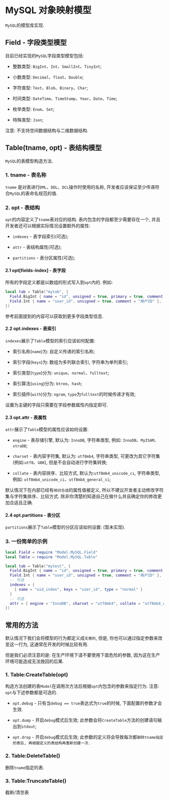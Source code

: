 # MySQL 对象映射模型

  `MySQL`的模型库实现.

## Field - 字段类型模型

  目前已经实现的`MySQL`字段类型模型包括:

  * 整数类型: `BigInt`、`Int`、`SmallInt`、`TinyInt`;

  * 小数类型: `Decimal`、`float`、`Double`;

  * 字符类型: `Text`、`Blob`、`Binary`、`Char`;

  * 时间类型: `DateTime`、`TimeStamp`、`Year`、`Date`、`Time`;

  * 枚举类型: `Enum`、`Set`;

  * 特殊类型: `Json`;

  注意: 不支持空间数据结构与二维数据结构.

## Table(tname, opt) - 表结构模型

  `MySQL`的表模型构造方法.

### 1. tname - 表名称

  `tname` 是对表进行`DML`、`DDL`、`DCL`操作时使用的名称, 开发者应该保证至少传递符合`MySQL`的表命名规范的值.

### 2. opt - 表结构

  `opt`的内容定义了`tname`表对应的结构. 表内包含的字段都至少需要存在一个, 并且开发者还可以根据实际情况设置额外的属性:

  * `indexes` - 表字段索引(可选);

  * `attr` - 表结构属性(可选);

  * `partitions` - 表分区属性(可选);

#### 2.1 opt[fields-index] - 表字段

  所有的字段定义都是以数组的形式写入到`opt`内的. 例如:

```lua
local tab = Table("mytab", {
  Field.BigInt { name = "id", unsigned = true, primary = true, comment = "自增ID"},
  Field.Int { name = "user_id", unsigned = true, comment = "用户ID" },
})
```

  参考前面提到的内容可以获取到更多字段类型信息.

#### 2.2 opt.indexes - 表索引

  `indexes`展示了`Table`模型的索引应该如何配置:
  
  * 索引名称(`name`)为: 自定义传递的索引名称;

  * 索引字段(`keys`)为: 数组为多列联合索引, 字符串为单列索引;
  
  * 索引类型(`type`)分为: `unique`、`normal`、`fulltext`;

  * 索引算法(`using`)分为: `btree`、`hash`;

  * 索引插件(`with`)分为: `ngram`, `type`为`fulltext`的时候传递才有效;

  设置为主键的字段只需要在字段参数属性内指定即可.

#### 2.3 opt.attr - 表属性

  `attr`展示了`Table`模型的属性应该如何设置:

  * `engine`  - 表存储引擎, 默认为: `InnoDB`, 字符串类型, 例如: `InnoDB`、`MyISAM`、`xtraDB`;

  * `charset` - 表内容字符集, 默认为: `utf8mb4`, 字符串类型, 可更改为其它字符集(例如:`utf8`、`GBK`), 但是不会自动进行字符集转换;

  * `collate` - 表内容排序、比较方式, 默认为:`utf8mb4_unicode_ci`, 字符串类型, 例如: `utf8mb4_unicode_ci`、`utf8mb4_general_ci`;

  默认情况下在内部已经有`相对合适`的属性值被定义, 所以不建议开发者主动修改字符集与字符集排序、比较方式. 除非你清楚的知道自己在做什么并且确定你的修改更加合适且正确.

#### 2.4 opt.partitions - 表分区

  `partitions`展示了`Table`模型的分区应该如何设置: (暂未实现).

### 3. 一份简单的示例

```lua
local Field = require "Model.MySQL.Field"
local Table = require "Model.MySQL.Table"

local tab = Table("mytest", {
  Field.BigInt { name = "id", unsigned = true, primary = true, comment = "自增ID"},
  Field.Int { name = "user_id", unsigned = true, comment = "用户ID" },
  -- 可选
  indexes = {
    { name = "uid_index", keys = "user_id", type = "normal" }
  }
  -- 可选
  attr = { engine = "InnoDB", charset = "utf8mb4", collate = "utf8mb4_unicode_ci" },
})
```

## 常用的方法

  默认情况下我们会将模型的行为都定义成`无害的`, 但是, 你也可以通过指定参数来改变这一行为, 这通常在开发的时候比较有用.

  但是我们必须注意的是: 在生产环境下请不要使用下面危险的参数, 因为这在生产环境可能造成无法挽回的后果.

### 1. Table:CreateTable(opt)

  构造方法创建的表`Model`在调用次方法后根据`opt`内包含的参数来指定行为. 注意: `opt`与下述参数都是可选的.

  * `opt.debug` - 只有当`debug == true`表达式为`true`的时候, 下面配置的参数才会生效.

  * `opt.dump` - 开启`debug`模式后生效; 此参数会将`CreateTable`方法的创建语句输出到`stdout`;

  * `opt.drop` - 开启`debug`模式后生效; 此参数的定义将会导致每次都`删除tname指定的表后, 再根据定义的表结构再重新创建一次.`

### 2. Table:DeleteTable()

  删除`tname`指定的表.

### 3. Table:TruncateTable()

  截断/清空表

